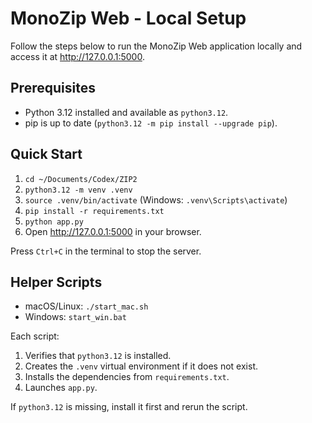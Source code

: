 # MonoZip Web - Local Setup

Follow the steps below to run the MonoZip Web application locally and access it at http://127.0.0.1:5000.

## Prerequisites
- Python 3.12 installed and available as `python3.12`.
- pip is up to date (`python3.12 -m pip install --upgrade pip`).

## Quick Start
1. `cd ~/Documents/Codex/ZIP2`
2. `python3.12 -m venv .venv`
3. `source .venv/bin/activate` (Windows: `.venv\Scripts\activate`)
4. `pip install -r requirements.txt`
5. `python app.py`
6. Open http://127.0.0.1:5000 in your browser.

Press `Ctrl+C` in the terminal to stop the server.

## Helper Scripts
- macOS/Linux: `./start_mac.sh`
- Windows: `start_win.bat`

Each script:
1. Verifies that `python3.12` is installed.
2. Creates the `.venv` virtual environment if it does not exist.
3. Installs the dependencies from `requirements.txt`.
4. Launches `app.py`.

If `python3.12` is missing, install it first and rerun the script.
